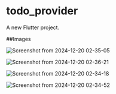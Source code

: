 # todo_provider

A new Flutter project.


##Images



![Screenshot from 2024-12-20 02-35-05](https://github.com/user-attachments/assets/a97d11e9-2651-48e8-9a16-cd50756fd4a0)


![Screenshot from 2024-12-20 02-36-21](https://github.com/user-attachments/assets/803c9e2d-f560-4f01-870c-be055b731a50)


![Screenshot from 2024-12-20 02-34-18](https://github.com/user-attachments/assets/ab5d9ffc-c8d4-445c-8c6b-45b643857c49)


![Screenshot from 2024-12-20 02-34-52](https://github.com/user-attachments/assets/11cbca9d-359d-4f3d-810f-088e4620d03c)
